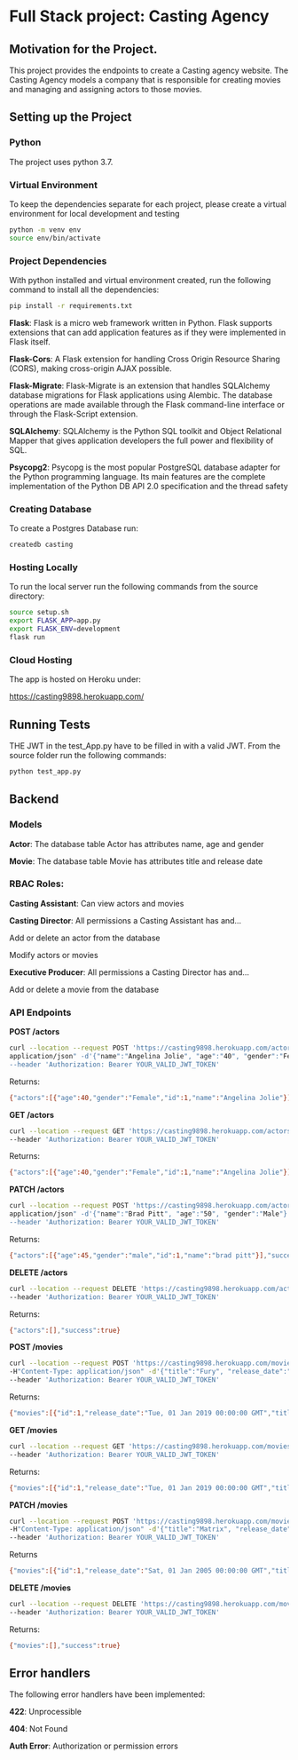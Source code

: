 # Full Stack project: Casting Agency

## Motivation for the Project.
This project provides the endpoints to create a Casting agency website. The Casting Agency models a company that is responsible for creating movies and managing and assigning actors to those movies.

## Setting up the Project

### Python
The project uses python 3.7. 

### Virtual Environment
To keep the dependencies separate for each project, please create a virtual environment for local development and testing

```bash
python -m venv env
source env/bin/activate
```

### Project Dependencies

With python installed and virtual environment created, run the following command to install all the dependencies:

```bash
pip install -r requirements.txt
```

**Flask**: Flask is a micro web framework written in Python. Flask supports extensions that can add application features as if they were implemented in Flask itself.

**Flask-Cors**: A Flask extension for handling Cross Origin Resource Sharing (CORS), making cross-origin AJAX possible.

**Flask-Migrate**: Flask-Migrate is an extension that handles SQLAlchemy database migrations for Flask applications using Alembic. The database operations are made available through the Flask command-line interface or through the Flask-Script extension.

**SQLAlchemy**: SQLAlchemy is the Python SQL toolkit and Object Relational Mapper that gives application developers the full power and flexibility of SQL.

**Psycopg2**: Psycopg is the most popular PostgreSQL database adapter for the Python programming language. Its main features are the complete implementation of the Python DB API 2.0 specification and the thread safety

### Creating Database
To create a Postgres Database run:

```bash
createdb casting
```

### Hosting Locally
To run the local server run the following commands from the source directory:
```bash
source setup.sh
export FLASK_APP=app.py
export FLASK_ENV=development
flask run
```

### Cloud Hosting

The app is hosted on Heroku under:

https://casting9898.herokuapp.com/

## Running Tests

THE JWT in the test_App.py have to be filled in with a valid JWT. From the source folder run the following commands:
```bash
python test_app.py
```
## Backend

### Models
**Actor**: The database table Actor has attributes name, age and gender

**Movie**: The database table Movie has attributes title and release date

### RBAC Roles:

**Casting Assistant**: Can view actors and movies

**Casting Director**: All permissions a Casting Assistant has and…

Add or delete an actor from the database

Modify actors or movies

**Executive Producer**: All permissions a Casting Director has and…

Add or delete a movie from the database

### API Endpoints

**POST /actors**

```bash
curl --location --request POST 'https://casting9898.herokuapp.com/actors/1' \
application/json" -d'{"name":"Angelina Jolie", "age":"40", "gender":"Female"}' \
--header 'Authorization: Bearer YOUR_VALID_JWT_TOKEN'
```

Returns:

```bash
{"actors":[{"age":40,"gender":"Female","id":1,"name":"Angelina Jolie"}],"success":true}
```

**GET /actors**

```bash
curl --location --request GET 'https://casting9898.herokuapp.com/actors' \
--header 'Authorization: Bearer YOUR_VALID_JWT_TOKEN'
```

Returns:
```bash
{"actors":[{"age":40,"gender":"Female","id":1,"name":"Angelina Jolie"}],"success":true}
```


**PATCH /actors**
```bash
curl --location --request POST 'https://casting9898.herokuapp.com/actors/1' \
application/json" -d'{"name":"Brad Pitt", "age":"50", "gender":"Male"}' \
--header 'Authorization: Bearer YOUR_VALID_JWT_TOKEN'
```

Returns:
```bash
{"actors":[{"age":45,"gender":"male","id":1,"name":"brad pitt"}],"success":true}
```

**DELETE /actors**
```bash
curl --location --request DELETE 'https://casting9898.herokuapp.com/actors/1' \
--header 'Authorization: Bearer YOUR_VALID_JWT_TOKEN'
```

Returns:

```bash
{"actors":[],"success":true}
```

**POST /movies**
```bash
curl --location --request POST 'https://casting9898.herokuapp.com/movies' \
-H"Content-Type: application/json" -d'{"title":"Fury", "release_date":"2019-01-01"}' \
--header 'Authorization: Bearer YOUR_VALID_JWT_TOKEN'
```
Returns:

```bash
{"movies":[{"id":1,"release_date":"Tue, 01 Jan 2019 00:00:00 GMT","title":"Fury"}],"success":true}
```

**GET /movies**
```bash
curl --location --request GET 'https://casting9898.herokuapp.com/movies' \
--header 'Authorization: Bearer YOUR_VALID_JWT_TOKEN'
```

Returns:
```bash
{"movies":[{"id":1,"release_date":"Tue, 01 Jan 2019 00:00:00 GMT","title":"Fury"}],"success":true}
```

**PATCH /movies**
```bash
curl --location --request POST 'https://casting9898.herokuapp.com/movies/1' \
-H"Content-Type: application/json" -d'{"title":"Matrix", "release_date":"2005-01-01"}' \
--header 'Authorization: Bearer YOUR_VALID_JWT_TOKEN'
```

Returns
```bash
{"movies":[{"id":1,"release_date":"Sat, 01 Jan 2005 00:00:00 GMT","title":"Matrix"}],"success":true}
```

**DELETE /movies**
```bash
curl --location --request DELETE 'https://casting9898.herokuapp.com/movies/1' \
--header 'Authorization: Bearer YOUR_VALID_JWT_TOKEN'
```

Returns:

```bash
{"movies":[],"success":true}
```

## Error handlers

The following error handlers have been implemented:

**422**: Unprocessible

**404**: Not Found

**Auth Error**: Authorization or permission errors